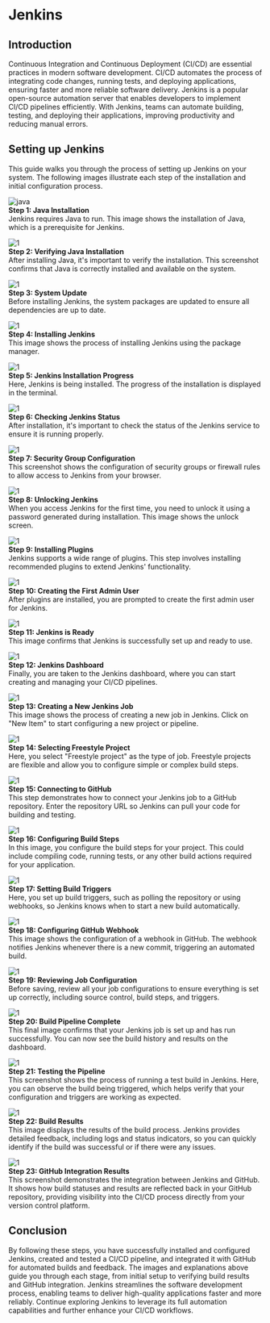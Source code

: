 # Jenkins

## Introduction

Continuous Integration and Continuous Deployment (CI/CD) are essential practices in modern software development. CI/CD automates the process of integrating code changes, running tests, and deploying applications, ensuring faster and more reliable software delivery. Jenkins is a popular open-source automation server that enables developers to implement CI/CD pipelines efficiently. With Jenkins, teams can automate building, testing, and deploying their applications, improving productivity and reducing manual errors.

## Setting up Jenkins

This guide walks you through the process of setting up Jenkins on your system. The following images illustrate each step of the installation and initial configuration process.

![java](./img/java.jpg)  
**Step 1: Java Installation**  
Jenkins requires Java to run. This image shows the installation of Java, which is a prerequisite for Jenkins.

![1](./img/5.%20JAVA.jpg)  
**Step 2: Verifying Java Installation**  
After installing Java, it's important to verify the installation. This screenshot confirms that Java is correctly installed and available on the system.

![1](./img/1.%20update.jpg)  
**Step 3: System Update**  
Before installing Jenkins, the system packages are updated to ensure all dependencies are up to date.

![1](./img/2.%20install.jpg)  
**Step 4: Installing Jenkins**  
This image shows the process of installing Jenkins using the package manager.

![1](./img/3.%20still%20install.jpg)  
**Step 5: Jenkins Installation Progress**  
Here, Jenkins is being installed. The progress of the installation is displayed in the terminal.

![1](./img/4.%20status.jpg)  
**Step 6: Checking Jenkins Status**  
After installation, it's important to check the status of the Jenkins service to ensure it is running properly.

![1](./img/6.%20SG.jpg)  
**Step 7: Security Group Configuration**  
This screenshot shows the configuration of security groups or firewall rules to allow access to Jenkins from your browser.

![1](./img/7.%20UNLOCK%20JENKINS.jpg)  
**Step 8: Unlocking Jenkins**  
When you access Jenkins for the first time, you need to unlock it using a password generated during installation. This image shows the unlock screen.

![1](./img/8.%20install%20plugin.jpg)  
**Step 9: Installing Plugins**  
Jenkins supports a wide range of plugins. This step involves installing recommended plugins to extend Jenkins' functionality.

![1](./img/9.%20user.jpg)  
**Step 10: Creating the First Admin User**  
After plugins are installed, you are prompted to create the first admin user for Jenkins.

![1](./img/10.%20ready.jpg)  
**Step 11: Jenkins is Ready**  
This image confirms that Jenkins is successfully set up and ready to use.

![1](./img/11.%20dashboard.jpg)  
**Step 12: Jenkins Dashboard**  
Finally, you are taken to the Jenkins dashboard, where you can start creating and managing your CI/CD pipelines.

![1](./img/12.%20jenkins%20new.jpg)  
**Step 13: Creating a New Jenkins Job**  
This image shows the process of creating a new job in Jenkins. Click on "New Item" to start configuring a new project or pipeline.

![1](./img/13.%20freestyle%20project.jpg)  
**Step 14: Selecting Freestyle Project**  
Here, you select "Freestyle project" as the type of job. Freestyle projects are flexible and allow you to configure simple or complex build steps.

![1](./img/14.%20git%20hub.jpg)  
**Step 15: Connecting to GitHub**  
This step demonstrates how to connect your Jenkins job to a GitHub repository. Enter the repository URL so Jenkins can pull your code for building and testing.

![1](./img/15a.%20build%20one.jpg)  
**Step 16: Configuring Build Steps**  
In this image, you configure the build steps for your project. This could include compiling code, running tests, or any other build actions required for your application.

![1](./img/16.%20trigger.jpg)  
**Step 17: Setting Build Triggers**  
Here, you set up build triggers, such as polling the repository or using webhooks, so Jenkins knows when to start a new build automatically.

![1](./img/17.%20webhook.jpg)  
**Step 18: Configuring GitHub Webhook**  
This image shows the configuration of a webhook in GitHub. The webhook notifies Jenkins whenever there is a new commit, triggering an automated build.

![1](./img/18.%20config.jpg)  
**Step 19: Reviewing Job Configuration**  
Before saving, review all your job configurations to ensure everything is set up correctly, including source control, build steps, and triggers.

![1](./img/19.%20done.jpg)  
**Step 20: Build Pipeline Complete**  
This final image confirms that your Jenkins job is set up and has run successfully. You can now see the build history and results on the dashboard.

![1](./img/20.%20testing.jpg)  
**Step 21: Testing the Pipeline**  
This screenshot shows the process of running a test build in Jenkins. Here, you can observe the build being triggered, which helps verify that your configuration and triggers are working as expected.

![1](./img/21%20result.jpg)  
**Step 22: Build Results**  
This image displays the results of the build process. Jenkins provides detailed feedback, including logs and status indicators, so you can quickly identify if the build was successful or if there were any issues.

![1](./img/22.%20git%20hub%20result.jpg)  
**Step 23: GitHub Integration Results**  
This screenshot demonstrates the integration between Jenkins and GitHub. It shows how build statuses and results are reflected back in your GitHub repository, providing visibility into the CI/CD process directly from your version control platform.

## Conclusion

By following these steps, you have successfully installed and configured Jenkins, created and tested a CI/CD pipeline, and integrated it with GitHub for automated builds and feedback. The images and explanations above guide you through each stage, from initial setup to verifying build results and GitHub integration. Jenkins streamlines the software development process, enabling teams to deliver high-quality applications faster and more reliably. Continue exploring Jenkins to leverage its full automation capabilities and further enhance your CI/CD workflows.

